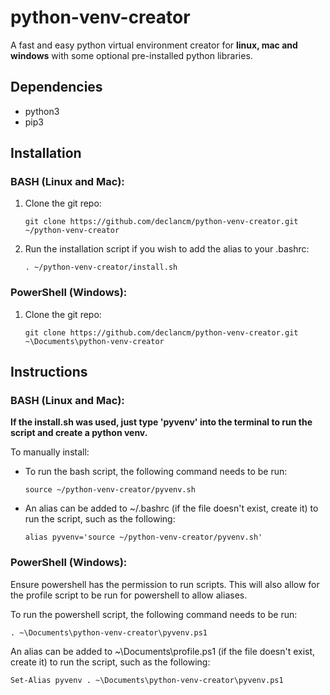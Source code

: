 # python-venv-creator
A fast and easy python virtual environment creator for **linux, mac and windows** with some optional pre-installed python libraries.

## Dependencies

- python3
- pip3

## Installation

### BASH (Linux and Mac):

1. Clone the git repo:

       git clone https://github.com/declancm/python-venv-creator.git ~/python-venv-creator

2. Run the installation script if you wish to add the alias to your .bashrc:

       . ~/python-venv-creator/install.sh

### PowerShell (Windows):

1. Clone the git repo:

       git clone https://github.com/declancm/python-venv-creator.git ~\Documents\python-venv-creator

## Instructions

### BASH (Linux and Mac):

**If the install.sh was used, just type 'pyvenv' into the terminal to run the script and create a python venv.**

To manually install:

- To run the bash script, the following command needs to be run:

      source ~/python-venv-creator/pyvenv.sh

- An alias can be added to ~/.bashrc (if the file doesn't exist, create it) to run the script, such as the following:

      alias pyvenv='source ~/python-venv-creator/pyvenv.sh'

### PowerShell (Windows):

Ensure powershell has the permission to run scripts. This will also allow for the profile script to be run for powershell to allow aliases.

To run the powershell script, the following command needs to be run:

    . ~\Documents\python-venv-creator\pyvenv.ps1

An alias can be added to ~\Documents\profile.ps1 (if the file doesn't exist, create it) to run the script, such as the following:

    Set-Alias pyvenv . ~\Documents\python-venv-creator\pyvenv.ps1

